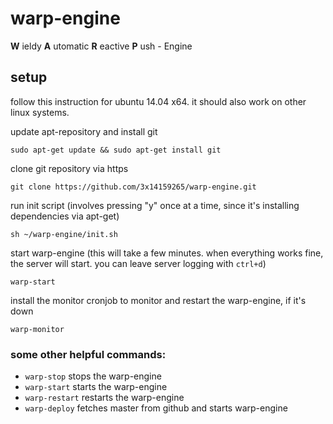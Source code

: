 # warp-engine


**W** ieldy **A** utomatic **R** eactive **P** ush - Engine

## setup

follow this instruction for ubuntu 14.04 x64. it should also work on other linux systems.

update apt-repository and install git
```
sudo apt-get update && sudo apt-get install git
```

clone git repository via https
```
git clone https://github.com/3x14159265/warp-engine.git
```

run init script (involves pressing "y" once at a time, since it's installing dependencies via apt-get)
```
sh ~/warp-engine/init.sh
```

start warp-engine (this will take a few minutes. when everything works fine, the server will start. you can leave server logging with ```ctrl+d```)
```
warp-start
```

install the monitor cronjob to monitor and restart the warp-engine, if it's down
```
warp-monitor
```


### some other helpful commands:

* ```warp-stop``` stops the warp-engine
* ```warp-start``` starts the warp-engine
* ```warp-restart``` restarts the warp-engine
* ```warp-deploy``` fetches master from github and starts warp-engine
